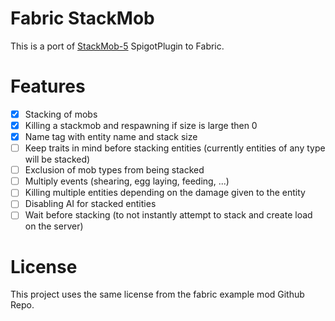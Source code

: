 # Fabric StackMob

This is a port of [StackMob-5](https://github.com/Nathat23/StackMob-5) SpigotPlugin to Fabric.

# Features

- [x] Stacking of mobs
- [x] Killing a stackmob and respawning if size is large then 0
- [x] Name tag with entity name and stack size
- [ ] Keep traits in mind before stacking entities (currently entities of any type will be stacked)
- [ ] Exclusion of mob types from being stacked
- [ ] Multiply events (shearing, egg laying, feeding, ...)
- [ ] Killing multiple entities depending on the damage given to the entity
- [ ] Disabling AI for stacked entities
- [ ] Wait before stacking (to not instantly attempt to stack and create load on the server)

# License

This project uses the same license from the fabric example mod Github Repo.